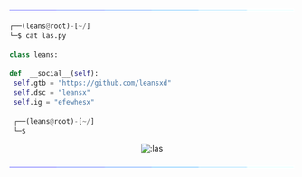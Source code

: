 <!-- <p align=center><img width=90% src="banner.gif"></img></p> -->


<a href="https://github.com/leansxd"><img src="https://raw.githubusercontent.com/Ayhuuu/Ayhuuu/main/img/a.gif"></a>
```python
┌──(leans@root)-[~/]
└─$ cat las.py

class leans:

def  __social__(self):
 self.gtb = "https://github.com/leansxd"
 self.dsc = "leansx" 
 self.ig = "efewhesx"
  
 ┌──(leans@root)-[~/]
 └─$
```

<p align="center"><img src="https://count.getloli.com/get/@:leansxd" alt=":las" /></p>

<a href="https://github.com/Ayhuuu/"><img src="https://raw.githubusercontent.com/Ayhuuu/Ayhuuu/main/img/a.gif"></a>
